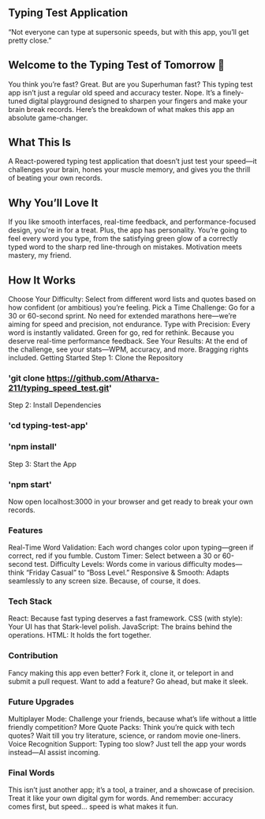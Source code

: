 ## Typing Test Application
“Not everyone can type at supersonic speeds, but with this app, you’ll get pretty close.”

## Welcome to the Typing Test of Tomorrow 🚀
You think you’re fast? Great. But are you Superhuman fast? This typing test app isn’t just a regular old speed and accuracy tester. Nope. It’s a finely-tuned digital playground designed to sharpen your fingers and make your brain break records. Here’s the breakdown of what makes this app an absolute game-changer.

## What This Is
A React-powered typing test application that doesn’t just test your speed—it challenges your brain, hones your muscle memory, and gives you the thrill of beating your own records.

## Why You’ll Love It
If you like smooth interfaces, real-time feedback, and performance-focused design, you're in for a treat. Plus, the app has personality. You’re going to feel every word you type, from the satisfying green glow of a correctly typed word to the sharp red line-through on mistakes. Motivation meets mastery, my friend.

## How It Works
Choose Your Difficulty: Select from different word lists and quotes based on how confident (or ambitious) you’re feeling.
Pick a Time Challenge: Go for a 30 or 60-second sprint. No need for extended marathons here—we’re aiming for speed and precision, not endurance.
Type with Precision: Every word is instantly validated. Green for go, red for rethink. Because you deserve real-time performance feedback.
See Your Results: At the end of the challenge, see your stats—WPM, accuracy, and more. Bragging rights included.
Getting Started
Step 1: Clone the Repository
### 'git clone https://github.com/Atharva-211/typing_speed_test.git'

Step 2: Install Dependencies
### 'cd typing-test-app'
### 'npm install'

Step 3: Start the App
### 'npm start'

Now open localhost:3000 in your browser and get ready to break your own records.

### Features
Real-Time Word Validation: Each word changes color upon typing—green if correct, red if you fumble.
Custom Timer: Select between a 30 or 60-second test.
Difficulty Levels: Words come in various difficulty modes—think “Friday Casual” to “Boss Level.”
Responsive & Smooth: Adapts seamlessly to any screen size. Because, of course, it does.
### Tech Stack
React: Because fast typing deserves a fast framework.
CSS (with style): Your UI has that Stark-level polish.
JavaScript: The brains behind the operations.
HTML: It holds the fort together.
### Contribution
Fancy making this app even better? Fork it, clone it, or teleport in and submit a pull request. Want to add a feature? Go ahead, but make it sleek.

### Future Upgrades
Multiplayer Mode: Challenge your friends, because what’s life without a little friendly competition?
More Quote Packs: Think you’re quick with tech quotes? Wait till you try literature, science, or random movie one-liners.
Voice Recognition Support: Typing too slow? Just tell the app your words instead—AI assist incoming.
### Final Words
This isn’t just another app; it’s a tool, a trainer, and a showcase of precision. Treat it like your own digital gym for words. And remember: accuracy comes first, but speed… speed is what makes it fun.
